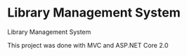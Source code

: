 # Library Management System
Library Management System

This project was done with MVC and ASP.NET Core 2.0
